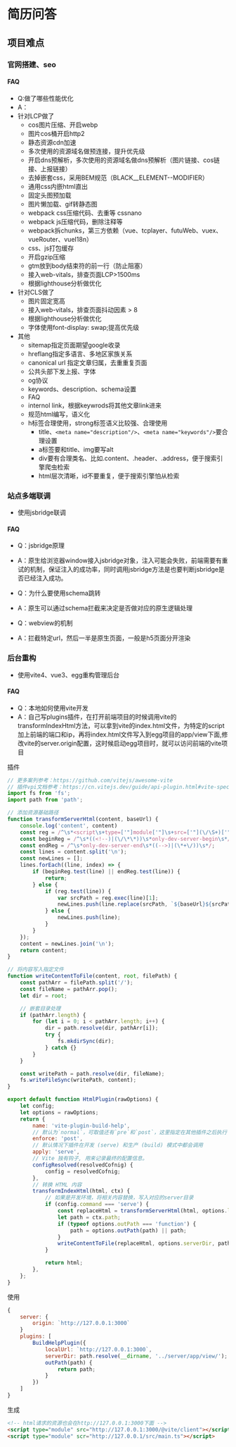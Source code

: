 # 简历问答

## 项目难点

### 官网搭建、seo

#### FAQ

- Q:做了哪些性能优化
- A：
- 针对LCP做了
  - cos图片压缩、开启webp
  - 图片cos桶开启http2
  - 静态资源cdn加速
  - 多次使用的资源域名做预连接，提升优先级
  - 开启dns预解析，多次使用的资源域名做dns预解析（图片链接、cos链接、上报链接）
  - 去掉嵌套css，采用BEM规范（BLACK__ELEMENT--MODIFIER）
  - 通用css内嵌html直出
  - 固定头图预加载
  - 图片懒加载、gif转静态图
  - webpack css压缩代码、去重等  cssnano
  - webpack js压缩代码，删除注释等
  - webpack拆chunks，第三方依赖（vue、tcplayer、futuWeb、vuex、vueRouter、vueI18n）  
  - css、js打包缓存  
  - 开启gzip压缩
  - gtm放到body结束符的前一行（防止阻塞）
  - 接入web-vitals，排查页面LCP>1500ms
  - 根据lighthouse分析做优化
- 针对CLS做了
  - 图片固定宽高
  - 接入web-vitals，排查页面抖动因素 > 8
  - 根据lighthouse分析做优化
  - 字体使用font-display: swap;提高优先级
- 其他
  - sitemap指定页面期望google收录
  - hreflang指定多语言、多地区家族关系
  - canonical url 指定文章归属，去重重复页面
  - 公共头部下发上报、字体
  - og协议
  - keywords、description、schema设置
  - FAQ
  - internol link，根据keywrods将其他文章link进来
  - 规范html编写，语义化
  - h标签合理使用，strong标签语义比较强、合理使用
    - title、`<meta name="description"/>`、`<meta name="keywords"/>`要合理设置
    - a标签要和title、img要写alt
    - div要有合理类名、比如.content、.header、.address，便于搜索引擎爬虫检索
    - html层次清晰，id不要重复，便于搜索引擎怕从检索

### 站点多端联调

- 使用jsbridge联调

#### FAQ

- Q：jsbridge原理
- A：原生给浏览器window接入jsbridge对象，注入可能会失败，前端需要有重试的机制，保证注入的成功率，同时调用jsbridge方法是也要判断jsbridge是否已经注入成功。

- Q：为什么要使用schema跳转
- A：原生可以通过schema拦截来决定是否做对应的原生逻辑处理

- Q：webview的机制
- A：拦截特定url，然后一半是原生页面，一般是h5页面分开渲染

### 后台重构

- 使用vite4、vue3、egg重构管理后台
  
#### FAQ

- Q：本地如何使用vite开发
- A：自己写plugins插件，在打开前端项目的时候调用vite的transformIndexHtml方法，可以拿到vite的index.html文件，为特定的script加上前端的端口和ip，再将index.html文件写入到egg项目的app/view下面,修改vite的server.origin配置，这时候启动egg项目时，就可以访问前端的vite项目

插件

```js
// 更多案列参考：https://github.com/vitejs/awesome-vite
// 插件vpi文档参考：https://cn.vitejs.dev/guide/api-plugin.html#vite-specific-hooks
import fs from 'fs';
import path from 'path';

// 添加资源基础路径
function transformServerHtml(content, baseUrl) {
    console.log('content', content)
    const reg = /^\s*<script\s+type=['"]module['"]\s+src=['"](\/\S+)['"]><\/script>\s*$/;
    const beginReg = /^\s*((<!--)|(\/\*\*))\s*only-dev-server-begin\s*/;
    const endReg = /^\s*only-dev-server-end\s*((-->)|(\*+\/))\s*/;
    const lines = content.split('\n');
    const newLines = [];
    lines.forEach((line, index) => {
        if (beginReg.test(line) || endReg.test(line)) {
            return;
        } else {
            if (reg.test(line)) {
                var srcPath = reg.exec(line)[1];
                newLines.push(line.replace(srcPath, `${baseUrl}${srcPath}`));
            } else {
                newLines.push(line);
            }
        }
    });
    content = newLines.join('\n');
    return content;
}

// 将内容写入指定文件
function writeContentToFile(content, root, filePath) {
    const pathArr = filePath.split('/');
    const fileName = pathArr.pop();
    let dir = root;

    // 嵌套目录处理
    if (pathArr.length) {
        for (let i = 0; i < pathArr.length; i++) {
            dir = path.resolve(dir, pathArr[i]);
            try {
                fs.mkdirSync(dir);
            } catch {}
        }
    }

    const writePath = path.resolve(dir, fileName);
    fs.writeFileSync(writePath, content);
}

export default function HtmlPlugin(rawOptions) {
    let config;
    let options = rawOptions;
    return {
        name: 'vite-plugin-build-help',
        // 默认为`normal`，可取值还有`pre`和`post`，这里指定在其他插件之后执行
        enforce: 'post',
        // 默认情况下插件在开发 (serve) 和生产 (build) 模式中都会调用
        apply: 'serve',
        // Vite 独有钩子, 用来记录最终的配置信息。
        configResolved(resolvedCofnig) {
            config = resolvedCofnig;
        },
        // 转换 HTML 内容
        transformIndexHtml(html, ctx) {
            // 如果是开发环境，将相关内容替换，写入对应的server目录
            if (config.command === 'serve') {
                const replaceHtml = transformServerHtml(html, options.localUrl);
                let path = ctx.path;
                if (typeof options.outPath === 'function') {
                    path = options.outPath(path) || path;
                }
                writeContentToFile(replaceHtml, options.serverDir, path);
            }

            return html;
        },
    };
}
```

使用

```js
{
    server: {
        origin: `http://127.0.0.1:3000`
    }
    plugins: [
        BuildHelpPlugin({
            localUrl: `http://127.0.0.1:3000`,
            serverDir: path.resolve(__dirname, '../server/app/view/');
            outPath(path) {
                return path;
            }
        })
    ]
}
```

生成

```html
<!-- html请求的资源也会在http://127.0.0.1:3000下面 -->
<script type="module" src="http://127.0.0.1:3000/@vite/client"></script>
<script type="module" scr="http://127.0.0.1/src/main.ts"></script>
```
